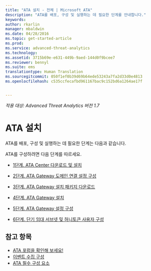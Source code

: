 ```yaml
---
title: "ATA 설치 - 전체 | Microsoft ATA"
description: "ATA를 배포, 구성 및 실행하는 데 필요한 단계를 안내합니다."
keywords: 
author: rkarlin
manager: mbaldwin
ms.date: 04/28/2016
ms.topic: get-started-article
ms.prod: 
ms.service: advanced-threat-analytics
ms.technology: 
ms.assetid: 3715b69e-e631-449b-9aed-144d0f9bcee7
ms.reviewer: bennyl
ms.suite: ems
translationtype: Human Translation
ms.sourcegitcommit: 050f1ef0b39d69b64ede53243a7fa2d33d0e4813
ms.openlocfilehash: c535ccfecafbd961167bac9c152bd6a1264ae17f


---
```


*적용 대상: Advanced Threat Analytics 버전 1.7*



# ATA 설치

ATA를 배포, 구성 및 실행하는 데 필요한 단계는 다음과 같습니다.

ATA를 구성하려면 다음 단계를 따르세요.


-   [1단계. ATA Center 다운로드 및 설치](install-ata-step1.md)

-   [2단계. ATA Gateway 도메인 연결 설정 구성](install-ata-step2.md)

-   [3단계. ATA Gateway 설치 패키지 다운로드](install-ata-step3.md)

-   [4단계. ATA Gateway 설치](install-ata-step4.md)

-   [5단계. ATA Gateway 설정 구성](install-ata-step5.md)

-   [6단계. 단기 임대 서브넷 및 허니토큰 사용자 구성](install-ata-step6.md)


## 참고 항목

- [ATA 포럼을 확인해 보세요!](https://social.technet.microsoft.com/Forums/security/home?forum=mata)
- [이벤트 수집 구성](configure-event-collection.md)
- [ATA 필수 구성 요소](/advanced-threat-analytics/plan-design/ata-prerequisites)




<!--HONumber=Aug16_HO5-->


